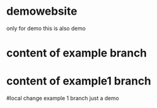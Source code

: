 # demowebsite
only for demo
this is also demo
# content of example branch
# content of example1 branch
#local change example 1 branch
just a demo
